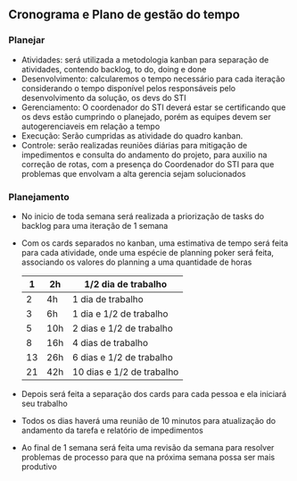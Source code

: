 ## Cronograma e Plano de gestão do tempo

### Planejar

- Atividades: será utilizada a metodologia kanban para separação de atividades, contendo backlog, to do, doing e done
- Desenvolvimento: calcularemos o tempo necessário para cada iteração considerando o tempo disponível pelos responsáveis pelo desenvolvimento da solução, os devs do STI
- Gerenciamento: O coordenador do STI deverá estar se certificando que os devs estão cumprindo o planejado, porém as equipes devem ser autogerenciaveis em relação a tempo
- Execução: Serão cumpridas as atividade do quadro kanban.
- Controle: serão realizadas reuniões diárias para mitigação de impedimentos e consulta do andamento do projeto, para auxilio na correção de rotas, com a presença do Coordenador do STI para que problemas que envolvam a alta gerencia sejam solucionados

### Planejamento

- No inicio de toda semana será realizada a priorização de tasks do backlog para uma iteração de 1 semana
- Com os cards separados no kanban, uma estimativa de tempo será feita para cada atividade, onde uma espécie de planning poker será feita, associando os valores do planning a uma quantidade de horas
    
    
    | 1 | 2h   | 1/2 dia de trabalho |
    | --- | --- | --- |
    | 2 | 4h | 1 dia de trabalho |
    | 3 | 6h | 1 dia e 1/2 de trabalho |
    | 5 | 10h | 2 dias e 1/2 de trabalho |
    | 8 | 16h | 4 dias de trabalho |
    | 13 | 26h | 6 dias e 1/2 de trabalho |
    | 21 | 42h | 10 dias e 1/2 de trabalho |
- Depois será feita a separação dos cards para cada pessoa e ela iniciará seu trabalho
- Todos os dias haverá uma reunião de 10 minutos para atualização do andamento da tarefa e relatório de impedimentos
- Ao final de 1 semana será feita uma revisão da semana para resolver problemas de processo para que na próxima semana possa ser mais produtivo
